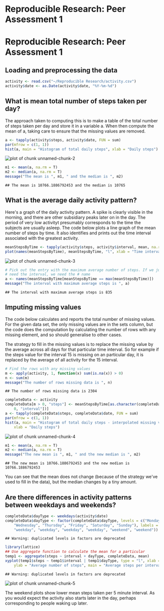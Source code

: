 # Reproducible Research: Peer Assessment 1


# Reproducible Research: Peer Assessment 1


## Loading and preprocessing the data

```r
activity <- read.csv("~/Reproducible Research/activity.csv")
activity$date <- as.Date(activity$date, "%Y-%m-%d")
```



## What is mean total number of steps taken per day?
The approach taken to computing this is to make a table of the total number of steps taken per day and store it in a variable a. When then compute the mean of a, taking care to ensure that the missing values are removed.


```r
a <- tapply(activity$steps, activity$date, FUN = sum)
par(mfrow = c(1, 1))
hist(a, main = "Histogram of total daily steps", xlab = "Daily steps")
```

![plot of chunk unnamed-chunk-2](figure/unnamed-chunk-2.png) 

```r
m1 <- mean(a, na.rm = T)
m2 <- median(a, na.rm = T)
message("The mean is ", m1, " and the median is ", m2)
```

```
## The mean is 10766.1886792453 and the median is 10765
```



## What is the average daily activity pattern?
Here's a graph of the daily activity pattern. A spike is clearly visible in the morning, and there are other subsidiary peaks later on in the day. The period of very low activityt presumably corresponds to the time the subjects are usually asleep.
The code below plots a line graph of the mean number of steps by time. It also identifies and prints out the time interval associated with the greatest activity.

```r
meanStepsByTime <- tapply(activity$steps, activity$interval, mean, na.rm = T)
plot(names(meanStepsByTime), meanStepsByTime, "l", xlab = "Time interval", ylab = "Average steps per 5 minute interval")
```

![plot of chunk unnamed-chunk-3](figure/unnamed-chunk-3.png) 

```r
# Pick out the entry with the maximum average number of steps. If we just
# need the interval, we need the # name
a <- names(meanStepsByTime[meanStepsByTime == max(meanStepsByTime)])
message("The interval with maximum average steps is ", a)
```

```
## The interval with maximum average steps is 835
```




## Imputing missing values
The code below calculates and reports the total number of missing values. For the given data set, the only missing values are in the sets column, but the code does the computation by calculating the number of rows with any missing element, and so should generalise to other cases. 

The strategy to fill in the missing values is to replace the missing value by the average across all days for that particular time interval. So for example if the steps value for the interval 15 is missing on an particular day, it is replaced by the average of all activity for the 15 interval.


```r
# Find the rows with any missing values
m <- apply(activity, 1, function(x) sum(is.na(x)) > 0)
n <- sum(m)
message("The number of rows missing data is ", n)
```

```
## The number of rows missing data is 2304
```

```r
completeData <- activity
completeData[m > 0, "steps"] <- meanStepsByTime[as.character(completeData[m > 
    0, "interval"])]
a <- tapply(completeData$steps, completeData$date, FUN = sum)
par(mfrow = c(1, 1))
hist(a, main = "Histogram of total daily steps - interpolated missing values", 
    xlab = "Daily steps")
```

![plot of chunk unnamed-chunk-4](figure/unnamed-chunk-4.png) 

```r
m1 <- mean(a, na.rm = T)
m2 <- median(a, na.rm = T)
message("The new mean is ", m1, " and the new median is ", m2)
```

```
## The new mean is 10766.1886792453 and the new median is 10766.1886792453
```

You can see that the mean does not change (because of the strategy we've used to fill in the data), but the median changes by a tiny amount.


## Are there differences in activity patterns between weekdays and weekends?

```r
completeData$dayType <- weekdays(activity$date)
completeData$dayType <- factor(completeData$dayType, levels = c("Monday", "Tuesday", 
    "Wednesday", "Thursday", "Friday", "Saturday", "Sunday"), labels = c("weekday", 
    "weekday", "weekday", "weekday", "weekday", "weekend", "weekend"))
```

```
## Warning: duplicated levels in factors are deprecated
```

```r
library(lattice)
## Use aggregate function to calculate the mean for a particular
temp1 <- aggregate(steps ~ interval + dayType, completeData, mean)
xyplot(temp1$steps ~ temp1$interval | temp1$dayType, type = "l", xlab = "Time Interval", 
    ylab = "Average number of steps", main = "Average steps per interval by type of day")
```

```
## Warning: duplicated levels in factors are deprecated
```

![plot of chunk unnamed-chunk-5](figure/unnamed-chunk-5.png) 

The weekend plots show lower mean steps taken per 5 minute interval. As you would expect the activity also starts later in the day, perhaps corresponding to people waking up later.
